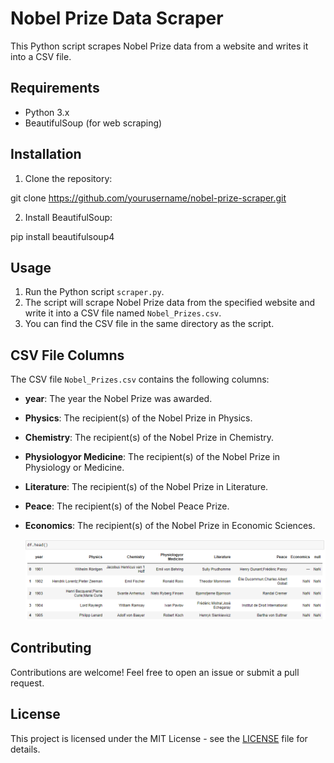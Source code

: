 # Nobel Prize Data Scraper

This Python script scrapes Nobel Prize data from a website and writes it into a CSV file.

## Requirements

- Python 3.x
- BeautifulSoup (for web scraping)

## Installation

1. Clone the repository:

git clone https://github.com/yourusername/nobel-prize-scraper.git


2. Install BeautifulSoup:

pip install beautifulsoup4


## Usage

1. Run the Python script `scraper.py`.
2. The script will scrape Nobel Prize data from the specified website and write it into a CSV file named `Nobel_Prizes.csv`.
3. You can find the CSV file in the same directory as the script.

## CSV File Columns

The CSV file `Nobel_Prizes.csv` contains the following columns:

- **year**: The year the Nobel Prize was awarded.
- **Physics**: The recipient(s) of the Nobel Prize in Physics.
- **Chemistry**: The recipient(s) of the Nobel Prize in Chemistry.
- **Physiologyor Medicine**: The recipient(s) of the Nobel Prize in Physiology or Medicine.
- **Literature**: The recipient(s) of the Nobel Prize in Literature.
- **Peace**: The recipient(s) of the Nobel Peace Prize.
- **Economics**: The recipient(s) of the Nobel Prize in Economic Sciences.

   ![](https://github.com/ibrahimsaber1/Web-Scrapping-Nobel-Prizes/blob/main/head_data.png)


## Contributing

Contributions are welcome! Feel free to open an issue or submit a pull request.

## License

This project is licensed under the MIT License - see the [LICENSE](LICENSE) file for details.

